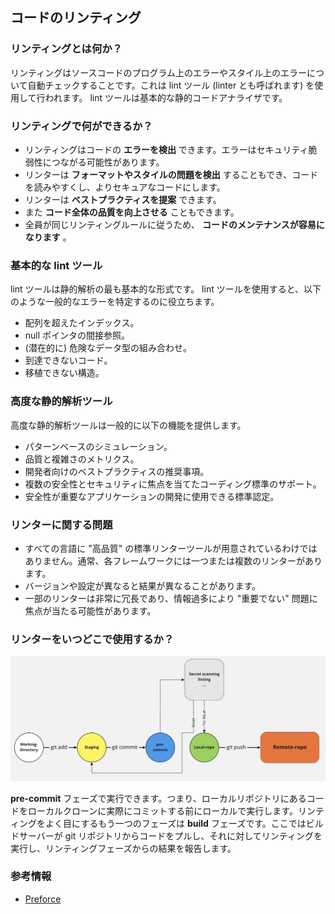 ## コードのリンティング

### リンティングとは何か？
リンティングはソースコードのプログラム上のエラーやスタイル上のエラーについて自動チェックすることです。これは lint ツール (linter とも呼ばれます) を使用して行われます。 lint ツールは基本的な静的コードアナライザです。

### リンティングで何ができるか？
- リンティングはコードの **エラーを検出** できます。エラーはセキュリティ脆弱性につながる可能性があります。
- リンターは **フォーマットやスタイルの問題を検出** することもでき、コードを読みやすくし、よりセキュアなコードにします。
- リンターは **ベストプラクティスを提案** できます。
- また **コード全体の品質を向上させる** こともできます。
- 全員が同じリンティングルールに従うため、 **コードのメンテナンスが容易になります** 。


### 基本的な lint ツール
lint ツールは静的解析の最も基本的な形式です。 lint ツールを使用すると、以下のような一般的なエラーを特定するのに役立ちます。
- 配列を超えたインデックス。
- null ポインタの間接参照。
- (潜在的に) 危険なデータ型の組み合わせ。
- 到達できないコード。
- 移植できない構造。

### 高度な静的解析ツール
高度な静的解析ツールは一般的に以下の機能を提供します。
- パターンベースのシミュレーション。
- 品質と複雑さのメトリクス。
- 開発者向けのベストプラクティスの推奨事項。
- 複数の安全性とセキュリティに焦点を当てたコーディング標準のサポート。
- 安全性が重要なアプリケーションの開発に使用できる標準認定。

### リンターに関する問題
+ すべての言語に "高品質" の標準リンターツールが用意されているわけではありません。通常、各フレームワークには一つまたは複数のリンターがあります。
+ バージョンや設定が異なると結果が異なることがあります。
+ 一部のリンターは非常に冗長であり、情報過多により "重要でない" 問題に焦点が当たる可能性があります。

### リンターをいつどこで使用するか？
![Pre Commit](../../../assets/images/pre-commit.png)

**pre-commit** フェーズで実行できます。つまり、ローカルリポジトリにあるコードをローカルクローンに実際にコミットする前にローカルで実行します。リンティングをよく目にするもう一つのフェーズは **build** フェーズです。ここではビルドサーバーが git リポジトリからコードをプルし、それに対してリンティングを実行し、リンティングフェーズからの結果を報告します。


### 参考情報

+ [Preforce](https://www.perforce.com/blog/qac/what-lint-code-and-why-linting-important)
